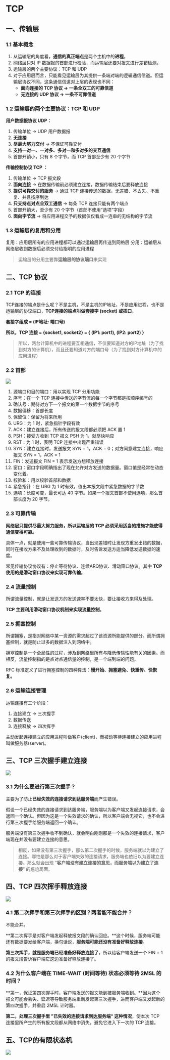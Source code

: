 # TCP 

## 一、传输层
### 1.1 基本概念
1. 从运输层的角度看，**通信的真正端点**是两个主机中的**进程**。
2. 网络层只对 IP 数据报的首部进行检验，而运输层还要对报文进行差错检测。
3. 运输层的两个主要协议：TCP 和 UDP
4. 对于应用层而言，只能看见运输层为其提供一条端对端的逻辑通信信道。但运输层协议不同，这条通信信道对上层的表现也不同：
	- **面向连接的 TCP 协议 → 一条全双工的可靠信道**
	- **无连接的 UDP 协议 → 一条不可靠信道**
### 1.2 运输层的两个主要协议：TCP 和 UDP
**用户数据报协议 UDP：**

1. 传输单位 → UDP 用户数据报
2. **无连接**
3. **尽最大努力交付** → 不保证可靠交付
4. **支持一对一、一对多、多对一和多对多的交互通信**
5. 首部开销小，只有 8 个字节，而 TCP 首部至少有 20 个字节

**传输控制协议 TCP ：**

1. 传输单位 → TCP 报文段 
2. **面向连接** → 在数据传输前必须建立连接，数据传输结束后要释放连接 
3. **提供可靠交付的服务** → 通过 TCP 连接传送的数据，无差错、不丢失、不重复、并且按序到达
4. **只支持点对点全双工通信** → 每条 TCP 连接只能有两个端点
5. 首部开销大，至少有 20 个字节（首部不使用“选项”字段）
6. **面向字节流** → 将应用进程交予的数据仅仅看成一连串的无结构的字节流

### 1.3 运输层的复用和分用
复用：应用层所有的应用进程都可以通过运输层再传送到网络层
分用：运输层从网络层收到数据后必须交付给指明的应用进程

> 运输层的分用主要靠**运输层的协议端口**来实现

## 二、TCP 协议

### 2.1 TCP 的连接
TCP连接的端点是什么呢？不是主机，不是主机的IP地址，不是应用进程，也不是运输层的协议端口，**TCP连接的端点叫做套接字 (socket) 或插口**。

**套接字组成 = (IP地址: 端口号)**

**所以，TCP 连接 = {socket1, socket2} = { (IP1: port1), (IP2: port2) }**

> 所以，两台计算机中的进程要互相通信，不仅要知道对方的IP地址（为了找到对方的计算机），而且还要知道对方的端口号（为了找到对方计算机中的应用进程）

### 2.2 首部
![](./img/TCP首部.jfif)

1. 源端口和目的端口：用以实现 TCP 分用功能
2. 序号：在一个 TCP 连接中传送的字节流的每一个字节都是按顺序编号的
3. 确认号：期待对方下一个报文的第一个数据字节的序号
4. 数据偏移：首部长度
5. 保留位：保留为将来所用
6. URG：为 1 时，紧急指针字段有效
7. ACK：建立连接后，所有传送的报文段都必须把 ACK 置 1
8. PSH：接受方收到 TCP 报文 PSH 为 1，就尽快响应
9. RST：为 1 时，表明 TCP 连接中出现严重错误
10. SYN：建立连接时，发送报文 SYN = 1，ACK = 0；对方同意建立连接，响应报文 SYN = 1，ACK = 1
11. FIN：发送报文 FIN = 1 表示发送方想释放连接
12. 窗口：窗口字段明确指出了现在允许对方发送的数据量。窗口值是经常在动态变化着。
13. 校验和：用以校验首部和数据
14. 紧急指针：在 URG 为 1 时有效，值出本报文段中紧急数据的字节数
15. 选项：长度可变，最长可达 40 字节。如果一个报文首部不使用选项，那么首部长度为 20 字节。


### 2.3 可靠传输
**网络层只提供尽最大努力服务，所以运输层的 TCP 必须采用适当的措施才能使得通信变得可靠。**

具体一点，就是使用一些可靠传输协议，当出现差错时让发现方重发出错的数据，同时在接收方来不及处理收到的数据时，及时告诉发送方适当降低发送数据的速度。

常见传输协议协议有：停止等待协议、连续ARQ协议、滑动窗口协议。其中 **TCP 使用的是滑动窗口协议来实现可靠传输**。

### 2.4 流量控制
所谓流量控制，就是让发送方的发送速率不要太快，要让接收方来得及处理。

**TCP 主要利用滑动窗口协议机制来实现流量控制**。

### 2.5 拥塞控制
所谓拥塞，是指对网络中某一资源的需求超过了该资源所能提供的部分。而所谓拥塞控制，就是防止过多的数据注入到网络中。

拥塞控制是一个全局性的过程，涉及到网络里所有与降低传输性能有关的因素。而相反，流量控制指的是点对点通信量的控制，是一个端到端的问题。

RFC 标准定义了进行拥塞控制的四种算法：**慢开始、拥塞避免、快重传、快恢复。**

### 2.6 运输连接管理
运输连接有三个阶段：
1. 连接建立 → 三次握手
2. 数据传送 
3. 连接释放 → 四次挥手

主动发起连接建立的应用进程叫做客户(client)，而被动等待连接建立的应用进程叫做服务器(server)。

## 三、TCP 三次握手建立连接
![](./img/三次握手.jfif)

### 3.1 **为什么要进行第三次握手？**

主要为了防止**已经失效的连接请求到达服务端**而产生错误。

假设一个已经失效的连接请求到达服务端，服务端以为客户端又发起连接请求，会返回一个确认。但因为这是一个失效请求的确认，所以客户端会无视它，也不会进行第三次握手给服务端返回一个确认。

服务端没有第三次握手收不到确认，就会明白刚刚那是一个失效的连接请求，客户端现在并没有要建立连接的意思。

> 相反，如果没有第三次握手，那么第二次握手的时候，服务端就以为建立了连接。哪怕是那么对于客户端失效的连接请求，服务端也依旧以为要建立连接。那么就会出现 ”**客户端没有建立连接的意思，而服务端以为建立了连接**“ 的尴尬局面。

## 四、TCP 四次挥手释放连接
![](./img/四次挥手.jfif)

### 4.1 第二次挥手和第三次挥手的区别？两者能不能合并？
不能合并。

**第二次挥手是对客户端发起释放报文段的确认回应。**这个时候，服务端可能还有数据要发给客户端，换句话说，**服务端可能还没有准备好释放连接**。

**第三次挥手，就是服务端已经准备好释放连接了**，所以给客户端发送一个 FIN = 1 的报文段告诉客户端它这边准备好释放连接了。 

### 4.2 为什么客户端在 TIME-WAIT (时间等待) 状态必须等待 2MSL 的时间？
**第一，保证第四次握手时，客户端发送的报文能到被服务端收到。**因为这个报文可能会丢失、延迟等导致服务端重新发起第三次握手，进而客户端又发起新的第四次握手，并重启 2MSL 计时器。

**第二，处理三次握手里 ”已失效的连接请求到达服务端“ 这种情况**，使本次 TCP 连接里所产生的所有报文段都从网络中消失，避免它进入下一次的 TCP 连接。

## 五、TCP的有限状态机
![](./img/TCP的有限状态机.jfif)